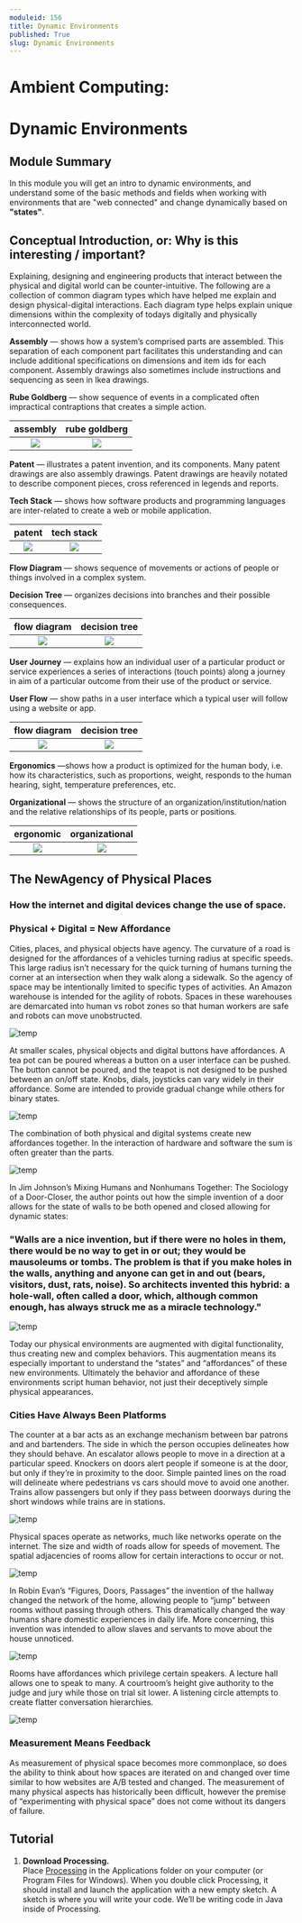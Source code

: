 ```yaml
---
moduleid: 156
title: Dynamic Environments
published: True
slug: Dynamic Environments
---
```


Ambient Computing:
===========================================

# Dynamic Environments
## Module Summary
In this module you will get an intro to dynamic environments, and understand some of the basic methods and fields when working with environments that are "web connected" and change dynamically based on **"states"**.

## Conceptual Introduction, or: Why is this interesting / important?
Explaining, designing and engineering products that interact between the physical and digital world can be counter-intuitive. The following are a collection of common diagram types which have helped me explain and design physical-digital interactions. Each diagram type helps explain unique dimensions within the complexity of todays digitally and physically interconnected world.

**Assembly** — shows how a system’s comprised parts are assembled. This separation of each component part facilitates this understanding and can include additional specifications on dimensions and item ids for each component. Assembly drawings also sometimes include instructions and sequencing as seen in Ikea drawings.

**Rube Goldberg** — show sequence of events in a complicated often impractical contraptions that creates a simple action.

assembly        | rube goldberg
:-------------------------:|:-------------------------:
![](images/dynamic-environments-9.gif)  |  ![](images/dynamic-environments-10.gif)  


**Patent** — illustrates a patent invention, and its components. Many patent drawings are also assembly drawings. Patent drawings are heavily notated to describe component pieces, cross referenced in legends and reports.

**Tech Stack** — shows how software products and programming languages are inter-related to create a web or mobile application.

patent        | tech stack  
:-------------------------:|:-------------------------:
![](images/dynamic-environments-5.gif)  |  ![](images/dynamic-environments-6.gif)  

**Flow Diagram** — shows sequence of movements or actions of people or things involved in a complex system.

**Decision Tree** — organizes decisions into branches and their possible consequences.

flow diagram        | decision tree
:-------------------------:|:-------------------------:
![](images/dynamic-environments-3.gif)  |  ![](images/dynamic-environments-4.gif)  

**User Journey** — explains how an individual user of a particular product or service experiences a series of interactions (touch points) along a journey in aim of a particular outcome from their use of the product or service.

**User Flow** — show paths in a user interface which a typical user will follow using a website or app.

flow diagram        | decision tree
:-------------------------:|:-------------------------:
![](images/dynamic-environments-2.gif)  |  ![](images/dynamic-environments-1.gif)  


**Ergonomics** —shows how a product is optimized for the human body, i.e. how its characteristics, such as proportions, weight, responds to the human hearing, sight, temperature preferences, etc.

**Organizational** — shows the structure of an organization/institution/nation and the relative relationships of its people, parts or positions.

ergonomic      | organizational
:-------------------------:|:-------------------------:
![](images/dynamic-environments-7.gif)  |  ![](images/dynamic-environments-8.gif)  


## The NewAgency of Physical Places
### How the internet and digital devices change the use of space.

### Physical + Digital = New Affordance
Cities, places, and physical objects have agency. The curvature of a road is designed for the affordances of a vehicles turning radius at specific speeds. This large radius isn’t necessary for the quick turning of humans turning the corner at an intersection when they walk along a sidewalk. So the agency of space may be intentionally limited to specific types of activities. An Amazon warehouse is intended for the agility of robots. Spaces in these warehouses are demarcated into human vs robot zones so that human workers are safe and robots can move unobstructed.

![temp](images/imagename.png) 

At smaller scales, physical objects and digital buttons have affordances. A tea pot can be poured whereas a button on a user interface can be pushed. The button cannot be poured, and the teapot is not designed to be pushed between an on/off state. Knobs, dials, joysticks can vary widely in their affordance. Some are intended to provide gradual change while others for binary states.

![temp](images/imagename.png) 

The combination of both physical and digital systems create new affordances together. In the interaction of hardware and software the sum is often greater than the parts.

![temp](images/imagename.png) 

In Jim Johnson’s Mixing Humans and Nonhumans Together: The Sociology of a Door-Closer, the author points out how the simple invention of a door allows for the state of walls to be both opened and closed allowing for dynamic states:

### "Walls are a nice invention, but if there were no holes in them, there would be no way to get in or out; they would be mausoleums or tombs. The problem is that if you make holes in the walls, anything and anyone can get in and out (bears, visitors, dust, rats, noise). So architects invented this hybrid: a hole-wall, often called a door, which, although common enough, has always struck me as a miracle technology."

![temp](images/imagename.png) 

Today our physical environments are augmented with digital functionality, thus creating new and complex behaviors. This augmentation means its especially important to understand the “states” and “affordances” of these new environments. Ultimately the behavior and affordance of these environments script human behavior, not just their deceptively simple physical appearances.

### Cities Have Always Been Platforms
The counter at a bar acts as an exchange mechanism between bar patrons and and bartenders. The side in which the person occupies delineates how they should behave. An escalator allows people to move in a direction at a particular speed. Knockers on doors alert people if someone is at the door, but only if they’re in proximity to the door. Simple painted lines on the road will delineate where pedestrians vs cars should move to avoid one another. Trains allow passengers but only if they pass between doorways during the short windows while trains are in stations.

![temp](images/imagename.png) 

Physical spaces operate as networks, much like networks operate on the internet. The size and width of roads allow for speeds of movement. The spatial adjacencies of rooms allow for certain interactions to occur or not.

![temp](images/imagename.png) 

In Robin Evan’s “Figures, Doors, Passages” the invention of the hallway changed the network of the home, allowing people to “jump” between rooms without passing through others. This dramatically changed the way humans share domestic experiences in daily life. More concerning, this invention was intended to allow slaves and servants to move about the house unnoticed.

![temp](images/imagename.png) 

Rooms have affordances which privilege certain speakers. A lecture hall allows one to speak to many. A courtroom’s height give authority to the judge and jury while those on trial sit lower. A listening circle attempts to create flatter conversation hierarchies.

![temp](images/imagename.png) 

### Measurement Means Feedback
As measurement of physical space becomes more commonplace, so does the ability to think about how spaces are iterated on and changed over time similar to how websites are A/B tested and changed. The measurement of many physical aspects has historically been difficult, however the premise of “experimenting with physical space” does not come without its dangers of failure.

## Tutorial

1. **Download Processing.**  
Place [Processing](https://processing.org/download) in the Applications folder on your computer (or Program Files for Windows). When you double click Processing, it should install and launch the application with a new empty sketch. A sketch is where you will write your code. We’ll be writing code in Java inside of Processing.




